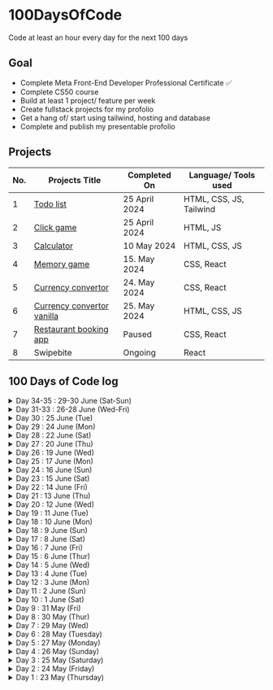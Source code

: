 # 100DaysOfCode
Code at least an hour every day for the next 100 days

## Goal
- Complete Meta Front-End Developer Professional Certificate ✅
- Complete CS50 course
- Build at least 1 project/ feature per week
- Create fullstack projects for my profolio
- Get a hang of/ start using tailwind, hosting and database
- Complete and publish my presentable profolio

## Projects
| No.  | Projects Title | Completed On | Language/ Tools used | 
| ------------- | ------------- |------------- |------------- |
| 1 | [Todo list](https://github.com/mulundapm/jff-projects/tree/main/Todo%20list) | 25 April 2024 | HTML, CSS, JS, Tailwind
| 2 | [Click game](https://github.com/mulundapm/jff-projects/tree/main/Click%20game) | 25 April 2024 | HTML, JS
| 3 | [Calculator](https://github.com/mulundapm/jff-projects/tree/main/Calculator) | 10 May 2024 | HTML, CSS, JS
| 4 | [Memory game](https://github.com/mulundapm/jff-projects/tree/main/memo-game) | 15. May 2024 | CSS, React
| 5 | [Currency convertor](https://github.com/mulundapm/jff-projects/tree/main/Calculator) | 24. May 2024 | CSS, React
| 6 | [Currency convertor vanilla](https://github.com/mulundapm/jff-projects/tree/main/Currency%20vanilla) | 25. May 2024 | HTML, CSS, JS
| 7 | [Restaurant booking app](https://github.com/mulundapm/restaurant-booking) | Paused | CSS, React
| 8 | Swipebite | Ongoing | React




## 100 Days of Code log
<details>
  <summary>Day 34-35 : 29-30 June (Sat-Sun)</summary>
  Time spent: 3h

  - Fixed the importing of data and add routing to restaurant page


</details>
<details>
  <summary>Day 31-33 : 26-28 June (Wed-Fri)</summary>
  Time spent: 3h

  - Finish basic web set up and ui for homepage

Thought: Like the fact that there are so many resource out there, really shroten the time for setting up an ok ui. 

</details>

<details>
  <summary>Day 30 : 25 June (Tue)</summary>
  Time spent: 2h

  - Started on my n&w project

Thought: Havent been so active in updating status since i didnt exactly code, was mainly wireframing and solidating my app idea. Now the coding finally starts. Goal is to build a toy version of an app within a week to showcase my idea. 

</details>
<details>
  <summary>Day 29 : 24 June (Mon)</summary>
  Time spent: 3h

  - Digital wireframing my app project

</details>
<details>
  <summary>Day 28 : 22 June (Sat)</summary>
  Time spent: 8+2h

  - Continued on the restaurant app
    - Backend Server Setup Using NodeJS and Express
    - Connect to Database using MongoDB Cloud
    -  +2 just to figute out how to push my code to gh. Bruh, my gitignore was in the wrong directory and has messed up all my commits.. it was a painful 2h

Thought: using database for the first time, was so hooked to get this to work that ive been sitting here 8h straight. loving this so far

</details>
<details>
  <summary>Day 27 : 20 June (Thu)</summary>
  Time spent: 1h

   - Conceptualise and wireframing my next project for nights and weekends s5


</details>
<details>
  <summary>Day 26 : 19 June (Wed)</summary>
  Time spent: 1.5h

   - Continued on the restaurant app
      - Load cart items in the cart page, learned how to merge 2 array of objects based on a key

  Thought: I think this is the first coding session where chat gpt wasnt used at all, which im proud of. Progress? Anyway, I have joined buildspace, so will be working on a new project for the next 6 weeks. looking forward to get started.

</details>
<details>
  <summary>Day 25 : 17 June (Mon)</summary>
  Time spent: 1h

   - Continued on the restaurant app
      - Filled in the content for about, review and contact page for the restaurant website

</details>
<details>
  <summary>Day 24 : 16 June (Sun)</summary>
  Time spent: 1.5h

   - Continued on the restaurant app
      - completing the hamburger menu
      - update price depending on the amount of item users set in basket

  Thought: Was out in the woods for the last couple days and it was nice to be back and code. Really glad to be done with another feature. The project is starting to be functional, looking forward to add this to my profolio as my first project. 
</details>
<details>
  <summary>Day 23 : 15 June (Sat)</summary>
  Time spent: 1h

  - Started on cs50 week 1, learning to program with c
  
</details>
<details>
  <summary>Day 22 : 14 June (Fri)</summary>
  Time spent: 30min

  - complete cs50 week 0
  
</details>
<details>
  <summary>Day 21 : 13 June (Thu)</summary>
  Time spent: 15min

  - Continued on the restaurant app
    - setting up the hamburger menu
  
</details>
<details>
  <summary>Day 20 : 12 June (Wed)</summary>
  Time spent: 2h

  - Continued on the restaurant app
    - update quantity if same item is being resubmitted with a new value

Thoughts: slow progress today, had to turn to chatgpt at last... Learned new concepts tho, for react, when you want to update one object within an array, you shouldnt mutate the state directly but rather create a new array and replace the entire array. 
  
</details>
<details>
  <summary>Day 19 : 11 June (Tue)</summary>
  Time spent: 3h

  - Implemented logic for shopping cart for my restaurant app 

Thoughts: noticed i am weak in writing the syntax/ expression correctly. I get the logic but the writing it correctly is hard, hopefully its a beginner thing. 
  
</details>
<details>
  <summary>Day 18 : 10 June (Mon)</summary>
  Time spent: 1h

  - Read blogs on different methods on implementing a shopping cart, to add item to carts

Thoughts: Used to follow a tutorial closely when implementing a new features, i.e. tutorial hell. Changing things up and watch until i fully understand, then write the psuedo code myself before implementing it, to have a better understanding and ownership to what i write. 
  
</details>
<details>
  <summary>Day 18 : 9 June (Sun)</summary>
  Time spent: 4h

  - Continued on the restaurant app
    - display item detail page when item is selected
  
</details>
<details>
  <summary>Day 17 : 8 June (Sat)</summary>
  Time spent: 3h

  - Continued on week 0 of cs50
  - Continued on the restaurant app
    - Highlight selected category
    - display popup of item details when item is selected
  
</details>
<details>
  <summary>Day 16 : 7 June (Fri)</summary>
  Time spent: 1h
  
  Continued on the restaurant app
  - Dynamically load categories pills for menuItem

Thought: Encountered infinity rendering error which helped me to understand the concept of states and useEffect better
</details>
<details>
  <summary>Day 15 : 6 June (Thur)</summary>
  Time spent: 1h
  
  Continued on the restaurant app
  - Load dynamic pills based on unique category values

Thought: ran into a lot of error that i never encountered before, which i guess is good since i get to learn more from them
</details>
<details>
  <summary>Day 14 : 5 June (Wed)</summary>
  Time spent: 2h45min
  
  Continued on the restaurant app
  - Load differents image per menu item
  - Added a list of filters on the menu based on the food item's category

Thought: None, just that ive been really excited the whole day about coming home to code since im free tonight
</details>
<details>
  <summary>Day 13 : 4 June (Tue)</summary>
  Time spent: 1h15min
  
  - Load menu item dynamically instead of hardcoding
  - Rearrange the folder structure to make it more organised to build new features on

Thought: Decided to put focus on building projects, to build up the front-end skills instead of doing another course actively. Well, I can still watch cs50 like a movie when I want to chill, but when im around pc, i have to code. 
</details>
<details>
  <summary>Day 12 : 3 June (Mon)</summary>
  Time spent: 1h
  
  - Started on CS50, week 0
  - Learned about base 64 encoding

Thought: Thinking if i should continue on cs50 or put my full focus on building projects out of the frontend course I just did... or would it be better if i do both at the same time? or should I stay focus on one thing? 
</details>
<details>
  <summary>Day 11 : 2 June (Sun)</summary>
  Time spent: 3.5h
  
  - Completed Meta Front-End Developer Professional Certificate ⭐
  - Learned about data structure, sorting and searching algorithm

Thought: Was very dedicated to have finish the certificate this weekend so went all in and studied. Happy that im done, still not sure if i would want to continue as a frontend developer but defintely have to include more features into my project. Learned about the data structure and different algorithm, those looks really fun to work with, will look a bit more into system development.  
</details>
<details>
  <summary>Day 10 : 1 June (Sat)</summary>
  Time spent: 5h
  
  - Completed on a [restaurant reservation react app](https://github.com/mulundapm/restaurant-booking)
  - Completed Completed course 8/9 of Meta Front-End Developer Professional Certificate ⭐️
  - Started on 9/9 of Meta Front-End Developer Professional Certificate 
  - Learned about the concept of space and time complexity

Thought: Defintely have to come back to the restaurant app but its enough the pass the course for now. Soon done with the front-end course!  
</details>
<details>
  <summary>Day 9 : 31 May (Fri)</summary>
  Time spent: 2h
  
  Continued on a [restaurant reservation react app](https://github.com/mulundapm/restaurant-booking)
    
  -finally done with writing unit test

Thought: It was quite a long journey in figuring out whats wrong, not entirely understand each of the error so will circle back to this topic soon. 
</details>
<details>
  <summary>Day 8 : 30 May (Thur)</summary>
  Time spent: 1h
  
  Continued on a [restaurant reservation react app](https://github.com/mulundapm/restaurant-booking)
    
  -error fixing on unit test for handleSubmit function

Thought: Not much of a progress today, still struggling with the errors. 6min late and lost my gh streak
</details>
<details>
  <summary>Day 7 : 29 May (Wed)</summary>
  Time spent: 2h
  
  Continued on a [restaurant reservation react app](https://github.com/mulundapm/restaurant-booking)
    
  -adding an unit test for handleSubmit function

Thought: spent majority of the time debugging. A simple test, from 5 errors down to 2 now. Struggling with the last 2, will continue tmr. :')
</details>
<details>
  <summary>Day 6 : 28 May (Tuesday)</summary>
  Time spent: 2h
  
  Continued on a [restaurant reservation react app](https://github.com/mulundapm/restaurant-booking)
    
  -used context api to pass states

Thought: have to do more practise on context api since still not comfortable with it. Spent 30min+ on error "React Router: Cannot read property 'pathname' of undefined". Turns out it matters on the order of BrowserRouter import - Router, Routes, Route. Something so minor yet critical with a terrible error message.. :)
</details>
<details>
  <summary>Day 5 : 27 May (Monday)</summary>
  Time spent: 1.25h
  
  Continued on a [restaurant reservation react app](https://github.com/mulundapm/restaurant-booking)
    
  -used useLocation and useNavigate hook to share states between pages

Thought: Was hoping to use context api to share states between booking and confirmation page but got stuck. Chatgpt suggested using useLocation and useNavigate, it seems simple so i went for it. Boy was I wrong for that. When done, not quite satisfied since the states are not global. Will be investing more time next time to do research and rewrite this using context api. 
</details>
<details>
  <summary>Day 4 : 26 May (Sunday)</summary>
  Time spent: 5.5h
  
  1. Continued on a [restaurant reservation react app](https://github.com/mulundapm/restaurant-booking), completed the pages set up and the states of input, will be working on context next to share data between pages
  2. Learned more about dom manipulation

Thought: Spent a lot of time googling and fixing errors today since im new in working with states, ngl, was pretty frustrated at some points but getting through these is what makes the difference. 
</details>
<details>
  <summary>Day 3 : 25 May (Saturday)</summary>
  Time spent: 4.5h
  
  1. Continued on course 8/9 of Meta Front-End Developer Professional Certificate
  2. Started on a [restaurant reservation react app](https://github.com/mulundapm/restaurant-booking) as my course capstone project, created half of the home page
  3. Completed a vanilla js currency convertor without tutorial
  4. Struggled a bit with setting up new repo and git for the project

Thought: Coded the whole day without watching tutorial to pratise my googling skills, went pretty well. Putting focus on writing css today for the first time, not as itimidating as I thought itd be. 
</details>
<details>
  <summary>Day 2 : 24 May (Friday)</summary>
  Time spent: 3.5h
  
  1. Started on the capstone module of Meta Front-End Developer Professional Certificate
  2. Learned how to make a drop-down component with animation in figma
  3. Learned how to secure an api key on an open repo
  4. Started on making a convertor without tutorial. stopped after all currency loaded as an option

Thought: Slow progress today. Hiding api keys seems very complicated yesterday but turns out its pretty straight forward. Got scared by all those long reddits post on this topic.
</details>
<details>
  <summary>Day 1 : 23 May (Thursday)</summary>
  Time spent: 7.5h
  
  1. Completed course 7/9 of Meta Front-End Developer Professional Certificate ⭐️
  2. Earned Principles of UX/ UI Design certificates ⭐️
  3. Followed a tutorial on making currency convertor with react (used an API key for the first time)
  4. Organised my repo and profile page on Github
  5. Joined #100daysofcode on discord
  6. Watch a couple youtube videos on local hosting (not that i am going to do it anytime soon or ever)

Thought: Have been sick for a few days now but all of sudden have this burst of energy working on programming, very hyped right now. Was suppose to sleep at 10 and here i am, editing my challenge readme at 1 am. Im really enjoying this.
</details>













